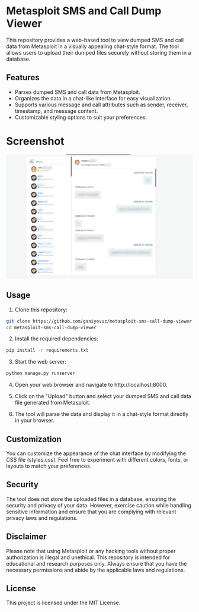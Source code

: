 # Metasploit SMS and Call Dump Viewer

This repository provides a web-based tool to view dumped SMS and call data from Metasploit in a visually appealing
chat-style format. The tool allows users to upload their dumped files securely without storing them in a database.

## Features

- Parses dumped SMS and call data from Metasploit.
- Organizes the data in a chat-like interface for easy visualization.
- Supports various message and call attributes such as sender, receiver, timestamp, and message content.
- Customizable styling options to suit your preferences.

# Screenshot
![](src/photo_2023-06-04_16-25-43.jpg)
## Usage

1. Clone this repository:

```bash
git clone https://github.com/ganiyevuz/metasploit-sms-call-dump-viewer.git
cd metasploit-sms-call-dump-viewer
```

2. Install the required dependencies:

```bash
pip install -r requirements.txt
```

3. Start the web server:

```bash
python manage.py runserver
```

4. Open your web browser and navigate to http://localhost:8000.

5. Click on the "Upload" button and select your dumped SMS and call data file generated from Metasploit.

6. The tool will parse the data and display it in a chat-style format directly in your browser.

## Customization
You can customize the appearance of the chat interface by modifying the CSS file (styles.css). Feel free to experiment
with different colors, fonts, or layouts to match your preferences.

## Security
The tool does not store the uploaded files in a database, ensuring the security and privacy of your data. However,
exercise caution while handling sensitive information and ensure that you are complying with relevant privacy laws and
regulations.

## Disclaimer
Please note that using Metasploit or any hacking tools without proper authorization is illegal and unethical. This
repository is intended for educational and research purposes only. Always ensure that you have the necessary permissions
and abide by the applicable laws and regulations.

## License
This project is licensed under the MIT License.
